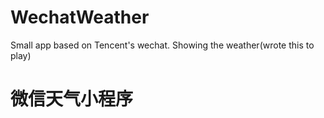 # WechatWeather
Small app based on Tencent's wechat. Showing the weather(wrote this to play)

# 微信天气小程序
